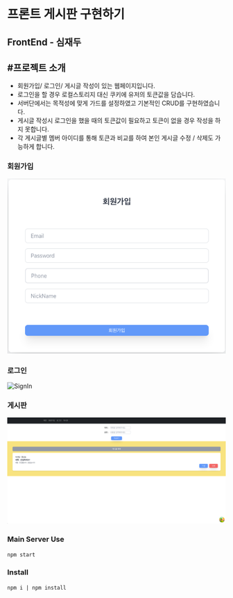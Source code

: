 # 프론트 게시판 구현하기

## FrontEnd - 심재두

## #프로젝트 소개
- 회원가입/ 로그인/ 게시글 작성이 있는 웹페이지입니다.
- 로그인을 할 경우 로컬스토리지 대신 쿠키에 유저의 토큰값을 담습니다.
- 서버단에서는 목적성에 맞게 가드를 설정하였고 기본적인 CRUD를 구현하였습니다.
- 게시글 작성시 로그인을 했을 때의 토큰값이 필요하고 토큰이 없을 경우 작성을 하지 못합니다.
- 각 게시글별 멤버 아이디를 통해 토큰과 비교를 하여 본인 게시글 수정 / 삭제도 가능하게 합니다.

###  회원가입
![SignUp](sign-up.png)
### 로그인
![SignIn](SignIn.PNG)
### 게시판
![board](board.png)

### Main Server Use

```bash
npm start
```

### Install
```angular2html
npm i | npm install
```